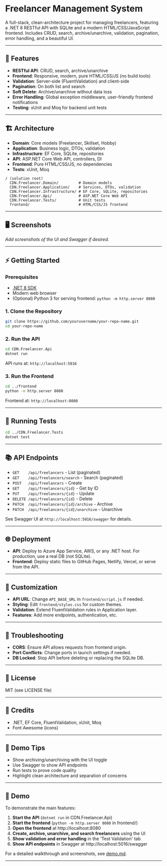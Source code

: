 # Freelancer Management System

A full-stack, clean-architecture project for managing freelancers, featuring a .NET 8 RESTful API with SQLite and a modern HTML/CSS/JavaScript frontend. Includes CRUD, search, archive/unarchive, validation, pagination, error handling, and a beautiful UI.

---

## 🚀 Features
- **RESTful API**: CRUD, search, archive/unarchive
- **Frontend**: Responsive, modern, pure HTML/CSS/JS (no build tools)
- **Validation**: Server-side (FluentValidation) and client-side
- **Pagination**: On both list and search
- **Soft Delete**: Archive/unarchive without data loss
- **Error Handling**: Global exception middleware, user-friendly frontend notifications
- **Testing**: xUnit and Moq for backend unit tests

---

## 🏗️ Architecture
- **Domain**: Core models (Freelancer, Skillset, Hobby)
- **Application**: Business logic, DTOs, validation
- **Infrastructure**: EF Core, SQLite, repositories
- **API**: ASP.NET Core Web API, controllers, DI
- **Frontend**: Pure HTML/CSS/JS, no dependencies
- **Tests**: xUnit, Moq

```
/ (solution root)
  CDN.Freelancer.Domain/         # Domain models
  CDN.Freelancer.Application/    # Services, DTOs, validation
  CDN.Freelancer.Infrastructure/ # EF Core, SQLite, repositories
  CDN.Freelancer.Api/            # ASP.NET Core Web API
  CDN.Freelancer.Tests/          # Unit tests
  frontend/                      # HTML/CSS/JS frontend
```

---

## 🖥️ Screenshots
_Add screenshots of the UI and Swagger if desired._

---

## ⚡ Getting Started

### Prerequisites
- [.NET 8 SDK](https://dotnet.microsoft.com/en-us/download/dotnet/8.0)
- Modern web browser
- (Optional) Python 3 for serving frontend: `python -m http.server 8080`

### 1. Clone the Repository
```sh
git clone https://github.com/yourusername/your-repo-name.git
cd your-repo-name
```

### 2. Run the API
```sh
cd CDN.Freelancer.Api
dotnet run
```
API runs at: `http://localhost:5016`

### 3. Run the Frontend
```sh
cd ../frontend
python -m http.server 8080
```
Frontend at: `http://localhost:8080`

---

## 🧪 Running Tests
```sh
cd ../CDN.Freelancer.Tests
dotnet test
```

---

## 📚 API Endpoints
- `GET    /api/freelancers`           - List (paginated)
- `GET    /api/freelancers/search`    - Search (paginated)
- `POST   /api/freelancers`           - Create
- `GET    /api/freelancers/{id}`      - Get by ID
- `PUT    /api/freelancers/{id}`      - Update
- `DELETE /api/freelancers/{id}`      - Delete
- `PATCH  /api/freelancers/{id}/archive`   - Archive
- `PATCH  /api/freelancers/{id}/unarchive` - Unarchive

See Swagger UI at `http://localhost:5016/swagger` for details.

---

## 🌐 Deployment
- **API**: Deploy to Azure App Service, AWS, or any .NET host. For production, use a real DB (not SQLite).
- **Frontend**: Deploy static files to GitHub Pages, Netlify, Vercel, or serve from the API.

---

## 📝 Customization
- **API URL**: Change `API_BASE_URL` in `frontend/script.js` if needed.
- **Styling**: Edit `frontend/styles.css` for custom themes.
- **Validation**: Extend FluentValidation rules in Application layer.
- **Features**: Add more endpoints, authentication, etc.

---

## 🐞 Troubleshooting
- **CORS**: Ensure API allows requests from frontend origin.
- **Port Conflicts**: Change ports in launch settings if needed.
- **DB Locked**: Stop API before deleting or replacing the SQLite DB.

---

## 📄 License
MIT (see LICENSE file)

---

## 🙏 Credits
- .NET, EF Core, FluentValidation, xUnit, Moq
- Font Awesome (icons)

---

## 🎉 Demo Tips
- Show archiving/unarchiving with the UI toggle
- Use Swagger to show API endpoints
- Run tests to prove code quality
- Highlight clean architecture and separation of concerns

---

## 🚦 Demo

To demonstrate the main features:
1. **Start the API** (`dotnet run` in CDN.Freelancer.Api)
2. **Start the frontend** (`python -m http.server 8080` in frontend/)
3. **Open the frontend** at http://localhost:8080
4. **Create, archive, unarchive, and search freelancers** using the UI
5. **Show validation and error handling** in the 'Test Validation' tab
6. **Show API endpoints** in Swagger at http://localhost:5016/swagger

For a detailed walkthrough and screenshots, see [demo.md](demo.md).

---
